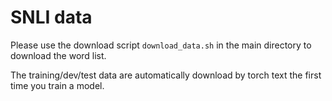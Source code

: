 # SNLI data

Please use the download script `download_data.sh` in the main directory to download the word list.

The training/dev/test data are automatically download by torch text the first time you train a model.

